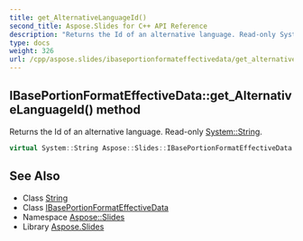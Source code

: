 ```yaml
---
title: get_AlternativeLanguageId()
second_title: Aspose.Slides for C++ API Reference
description: "Returns the Id of an alternative language. Read-only System::String."
type: docs
weight: 326
url: /cpp/aspose.slides/ibaseportionformateffectivedata/get_alternativelanguageid/
---
```

## IBasePortionFormatEffectiveData::get_AlternativeLanguageId() method


Returns the Id of an alternative language. Read-only [System::String](../../../system/string/).

```cpp
virtual System::String Aspose::Slides::IBasePortionFormatEffectiveData::get_AlternativeLanguageId()=0
```

## See Also

* Class [String](../../system/string/)
* Class [IBasePortionFormatEffectiveData](./)
* Namespace [Aspose::Slides](../)
* Library [Aspose.Slides](../../)